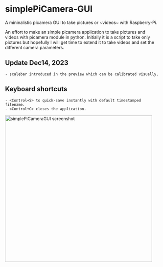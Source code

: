 # simplePiCamera-GUI
A mininalistic picamera GUI to take pictures or ~videos~ with Raspberry-Pi.

An effort to make an simple picamera application to take pictures and videos with picamera module in python. Initially it is a script to take only pictures but hopefully I will get time to extend it to take videos and set the different camera parameters.

## Update Dec14, 2023
    - scalebar introduced in the preview which can be calibrated visually.

## Keyboard shortcuts
    - <Control+S> to quick-save instantly with default timestamped filename.
    - <Control+C> closes the application.

<img src="/img/screenshotGUI.png" alt="simplePiCameraGUI screenshot" width="480" />
